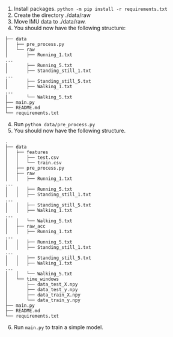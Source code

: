 1. Install packages. `python -m pip install -r requirements.txt`
3. Create the directory ./data/raw
2. Move IMU data to ./data/raw.
3. You should now have the following structure:
```
├── data
│   ├── pre_process.py
│   └── raw
│       ├── Running_1.txt
...
│       ├── Running_5.txt
│       ├── Standing_still_1.txt
...
│       ├── Standing_still_5.txt
│       ├── Walking_1.txt
...
│       └── Walking_5.txt
├── main.py
├── README.md
└── requirements.txt
```
4. Run `python data/pre_process.py`
5. You should now have the following structure. 
```
.
├── data
│   ├── features
│   │   ├── test.csv
│   │   └── train.csv
│   ├── pre_process.py
│   ├── raw
│   │   ├── Running_1.txt
...
│   │   ├── Running_5.txt
│   │   ├── Standing_still_1.txt
...
│   │   ├── Standing_still_5.txt
│   │   ├── Walking_1.txt
...
│   │   └── Walking_5.txt
│   ├── raw_acc
│   │   ├── Running_1.txt
...
│   │   ├── Running_5.txt
│   │   ├── Standing_still_1.txt
...
│   │   ├── Standing_still_5.txt
│   │   ├── Walking_1.txt
...
│   │   └── Walking_5.txt
│   └── time_windows
│       ├── data_test_X.npy
│       ├── data_test_y.npy
│       ├── data_train_X.npy
│       └── data_train_y.npy
├── main.py
├── README.md
└── requirements.txt
```
6. Run `main.py` to train a simple model.
